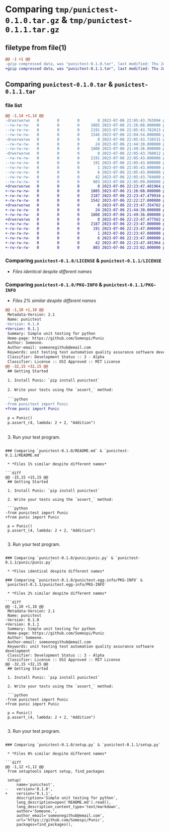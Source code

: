 # Comparing `tmp/punictest-0.1.0.tar.gz` & `tmp/punictest-0.1.1.tar.gz`

## filetype from file(1)

```diff
@@ -1 +1 @@
-gzip compressed data, was "punictest-0.1.0.tar", last modified: Thu Jul  6 22:05:43 2023, max compression
+gzip compressed data, was "punictest-0.1.1.tar", last modified: Thu Jul  6 22:23:47 2023, max compression
```

## Comparing `punictest-0.1.0.tar` & `punictest-0.1.1.tar`

### file list

```diff
@@ -1,14 +1,14 @@
-drwxrwxrwx   0        0        0        0 2023-07-06 22:05:43.763094 punictest-0.1.0/
--rw-rw-rw-   0        0        0     1085 2023-07-06 21:26:08.000000 punictest-0.1.0/LICENSE
--rw-rw-rw-   0        0        0     2191 2023-07-06 22:05:43.762013 punictest-0.1.0/PKG-INFO
--rw-rw-rw-   0        0        0     1546 2023-07-06 22:04:54.000000 punictest-0.1.0/README.md
-drwxrwxrwx   0        0        0        0 2023-07-06 22:05:43.726531 punictest-0.1.0/punic/
--rw-rw-rw-   0        0        0       24 2023-07-06 21:44:30.000000 punictest-0.1.0/punic/__init__.py
--rw-rw-rw-   0        0        0     1808 2023-07-06 21:49:36.000000 punictest-0.1.0/punic/punic.py
-drwxrwxrwx   0        0        0        0 2023-07-06 22:05:43.760012 punictest-0.1.0/punictest.egg-info/
--rw-rw-rw-   0        0        0     2191 2023-07-06 22:05:43.000000 punictest-0.1.0/punictest.egg-info/PKG-INFO
--rw-rw-rw-   0        0        0      191 2023-07-06 22:05:43.000000 punictest-0.1.0/punictest.egg-info/SOURCES.txt
--rw-rw-rw-   0        0        0        1 2023-07-06 22:05:43.000000 punictest-0.1.0/punictest.egg-info/dependency_links.txt
--rw-rw-rw-   0        0        0        6 2023-07-06 22:05:43.000000 punictest-0.1.0/punictest.egg-info/top_level.txt
--rw-rw-rw-   0        0        0       42 2023-07-06 22:05:43.764609 punictest-0.1.0/setup.cfg
--rw-rw-rw-   0        0        0      803 2023-07-06 22:05:09.000000 punictest-0.1.0/setup.py
+drwxrwxrwx   0        0        0        0 2023-07-06 22:23:47.481964 punictest-0.1.1/
+-rw-rw-rw-   0        0        0     1085 2023-07-06 21:26:08.000000 punictest-0.1.1/LICENSE
+-rw-rw-rw-   0        0        0     2187 2023-07-06 22:23:47.479934 punictest-0.1.1/PKG-INFO
+-rw-rw-rw-   0        0        0     1542 2023-07-06 22:22:27.000000 punictest-0.1.1/README.md
+drwxrwxrwx   0        0        0        0 2023-07-06 22:23:47.354762 punictest-0.1.1/punic/
+-rw-rw-rw-   0        0        0       24 2023-07-06 21:44:30.000000 punictest-0.1.1/punic/__init__.py
+-rw-rw-rw-   0        0        0     1808 2023-07-06 21:49:36.000000 punictest-0.1.1/punic/punic.py
+drwxrwxrwx   0        0        0        0 2023-07-06 22:23:47.477562 punictest-0.1.1/punictest.egg-info/
+-rw-rw-rw-   0        0        0     2187 2023-07-06 22:23:47.000000 punictest-0.1.1/punictest.egg-info/PKG-INFO
+-rw-rw-rw-   0        0        0      191 2023-07-06 22:23:47.000000 punictest-0.1.1/punictest.egg-info/SOURCES.txt
+-rw-rw-rw-   0        0        0        1 2023-07-06 22:23:47.000000 punictest-0.1.1/punictest.egg-info/dependency_links.txt
+-rw-rw-rw-   0        0        0        6 2023-07-06 22:23:47.000000 punictest-0.1.1/punictest.egg-info/top_level.txt
+-rw-rw-rw-   0        0        0       42 2023-07-06 22:23:47.481964 punictest-0.1.1/setup.cfg
+-rw-rw-rw-   0        0        0      803 2023-07-06 22:23:02.000000 punictest-0.1.1/setup.py
```

### Comparing `punictest-0.1.0/LICENSE` & `punictest-0.1.1/LICENSE`

 * *Files identical despite different names*

### Comparing `punictest-0.1.0/PKG-INFO` & `punictest-0.1.1/PKG-INFO`

 * *Files 2% similar despite different names*

```diff
@@ -1,10 +1,10 @@
 Metadata-Version: 2.1
 Name: punictest
-Version: 0.1.0
+Version: 0.1.1
 Summary: Simple unit testing for python
 Home-page: https://github.com/Somespi/Punic
 Author: Someone.
 Author-email: someonegithub@email.com
 Keywords: unit testing test automation quality assurance software development
 Classifier: Development Status :: 3 - Alpha
 Classifier: License :: OSI Approved :: MIT License
@@ -32,15 +32,15 @@
 ## Getting Started
 
 1. Install Punic: `pip install punictest`
 
 2. Write your tests using the `assert_` method:
 
 ```python
-from punictest import Punic
+from punic import Punic
 
 p = Punic()
 p.assert_(4, lambda: 2 + 2, "Addition")
 
 ``` 
 
 3. Run your test program.
```

### Comparing `punictest-0.1.0/README.md` & `punictest-0.1.1/README.md`

 * *Files 1% similar despite different names*

```diff
@@ -15,15 +15,15 @@
 ## Getting Started
 
 1. Install Punic: `pip install punictest`
 
 2. Write your tests using the `assert_` method:
 
 ```python
-from punictest import Punic
+from punic import Punic
 
 p = Punic()
 p.assert_(4, lambda: 2 + 2, "Addition")
 
 ``` 
 
 3. Run your test program.
```

### Comparing `punictest-0.1.0/punic/punic.py` & `punictest-0.1.1/punic/punic.py`

 * *Files identical despite different names*

### Comparing `punictest-0.1.0/punictest.egg-info/PKG-INFO` & `punictest-0.1.1/punictest.egg-info/PKG-INFO`

 * *Files 2% similar despite different names*

```diff
@@ -1,10 +1,10 @@
 Metadata-Version: 2.1
 Name: punictest
-Version: 0.1.0
+Version: 0.1.1
 Summary: Simple unit testing for python
 Home-page: https://github.com/Somespi/Punic
 Author: Someone.
 Author-email: someonegithub@email.com
 Keywords: unit testing test automation quality assurance software development
 Classifier: Development Status :: 3 - Alpha
 Classifier: License :: OSI Approved :: MIT License
@@ -32,15 +32,15 @@
 ## Getting Started
 
 1. Install Punic: `pip install punictest`
 
 2. Write your tests using the `assert_` method:
 
 ```python
-from punictest import Punic
+from punic import Punic
 
 p = Punic()
 p.assert_(4, lambda: 2 + 2, "Addition")
 
 ``` 
 
 3. Run your test program.
```

### Comparing `punictest-0.1.0/setup.py` & `punictest-0.1.1/setup.py`

 * *Files 0% similar despite different names*

```diff
@@ -1,12 +1,12 @@
 from setuptools import setup, find_packages
 
 setup(
     name='punictest',
-    version='0.1.0',
+    version='0.1.1',
     description='Simple unit testing for python',
     long_description=open('README.md').read(),
     long_description_content_type='text/markdown',
     author='Someone.',
     author_email='someonegithub@email.com',
     url='https://github.com/Somespi/Punic',
     packages=find_packages(),
```

